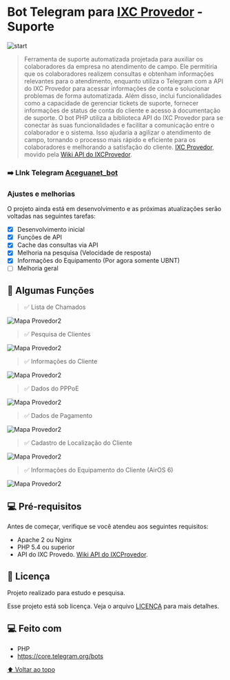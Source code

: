 # Bot Telegram para [IXC Provedor](https://www.ixcsoft.com.br/ixcprovedor/) - Suporte

<!---Esses são exemplos. Veja https://shields.io para outras pessoas ou para personalizar este conjunto de escudos. Você pode querer incluir dependências, status do projeto e informações de licença aqui--->

<img src="Telegram_JYr39n9y0f.png" alt="start">

> Ferramenta de suporte automatizada projetada para auxiliar os colaboradores da empresa no atendimento de campo. Ele permitiria que os colaboradores realizem consultas e obtenham informações relevantes para o atendimento, enquanto utiliza o Telegram com a API do IXC Provedor para acessar informações de conta e solucionar problemas de forma automatizada. Além disso, inclui funcionalidades como a capacidade de gerenciar tickets de suporte, fornecer informações de status de conta do cliente e acesso à documentação de suporte. O bot PHP utiliza a biblioteca API do IXC Provedor para se conectar às suas funcionalidades e facilitar a comunicação entre o colaborador e o sistema. Isso ajudaria a agilizar o atendimento de campo, tornando o processo mais rápido e eficiente para os colaboradores e melhorando a satisfação do cliente. [IXC Provedor](https://www.ixcsoft.com.br/ixcprovedor/), movido pela [Wiki API do IXCProvedor](https://wikiapiprovedor.ixcsoft.com.br/).

### ➡️ LInk Telegram [Aceguanet_bot](https://t.me/Aceguanet_bot)

### Ajustes e melhorias

O projeto ainda está em desenvolvimento e as próximas atualizações serão voltadas nas seguintes tarefas:

- [x] Desenvolvimento inicial
- [x] Funções de API
- [x] Cache das consultas via API
- [x] Melhoria na pesquisa (Velocidade de resposta)
- [x] Informações do Equipamento (Por agora somente UBNT)
- [ ] Melhoria geral

## 📲 Algumas Funções

> ✅ Lista de Chamados
<img src="Telegram_OmbPdbxEH9.png" alt="Mapa Provedor2">

> ✅ Pesquisa de Clientes
<img src="Telegram_NQDFfFX8Nu.png" alt="Mapa Provedor2">

> ✅ Informações do Cliente
<img src="Telegram_hk3r9EQzXo.png" alt="Mapa Provedor2">

> ✅ Dados do PPPoE
<img src="Telegram_1v9ISOIev4.png" alt="Mapa Provedor2">

> ✅ Dados de Pagamento
<img src="Telegram_mC48DQNNwq.png" alt="Mapa Provedor2">

> ✅ Cadastro de Localização do Cliente
<img src="Telegram_kwyqSkSeeN.png" alt="Mapa Provedor2">

> ✅ Informações do Equipamento do Cliente (AirOS 6)
<img src="Telegram_LbljMlAUF7.png" alt="Mapa Provedor2">

## 💻 Pré-requisitos

Antes de começar, verifique se você atendeu aos seguintes requisitos:
<!---Estes são apenas requisitos de exemplo. Adicionar, duplicar ou remover conforme necessário--->
* Apache 2 ou Nginx
* PHP 5.4 ou superior
* API do IXC Provedo. [Wiki API do IXCProvedor](https://wikiapiprovedor.ixcsoft.com.br/).

## 📝 Licença
Projeto realizado para estudo e pesquisa.

Esse projeto está sob licença. Veja o arquivo [LICENÇA](LICENSE.md) para mais detalhes.

## 💻 Feito com
* PHP
* https://core.telegram.org/bots

[⬆ Voltar ao topo](#mapa_provedo)<br>
